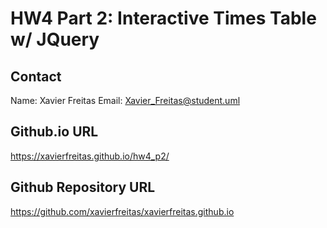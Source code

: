 # HW4 Part 2: Interactive Times Table w/ JQuery

## Contact
Name: Xavier Freitas
Email: Xavier_Freitas@student.uml

## Github.io URL
https://xavierfreitas.github.io/hw4_p2/

## Github Repository URL
https://github.com/xavierfreitas/xavierfreitas.github.io